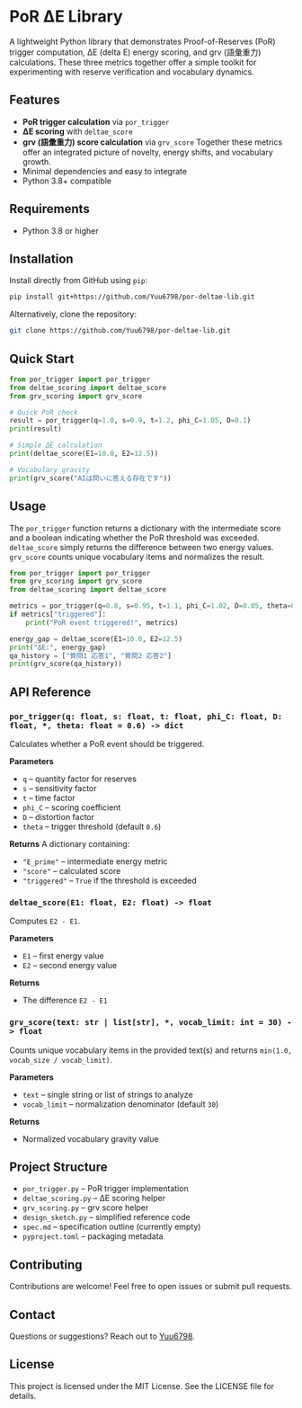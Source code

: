 # PoR ΔE Library

A lightweight Python library that demonstrates Proof-of-Reserves (PoR) trigger computation, ΔE (delta E) energy scoring, and grv (語彙重力) calculations. These three metrics together offer a simple toolkit for experimenting with reserve verification and vocabulary dynamics.

## Features

- **PoR trigger calculation** via `por_trigger`
- **ΔE scoring** with `deltae_score`
- **grv (語彙重力) score calculation** via `grv_score`
Together these metrics offer an integrated picture of novelty, energy shifts, and vocabulary growth.
- Minimal dependencies and easy to integrate
- Python 3.8+ compatible

## Requirements

- Python 3.8 or higher

## Installation

Install directly from GitHub using `pip`:

```bash
pip install git+https://github.com/Yuu6798/por-deltae-lib.git
```

Alternatively, clone the repository:

```bash
git clone https://github.com/Yuu6798/por-deltae-lib.git
```

## Quick Start

```python
from por_trigger import por_trigger
from deltae_scoring import deltae_score
from grv_scoring import grv_score

# Quick PoR check
result = por_trigger(q=1.0, s=0.9, t=1.2, phi_C=1.05, D=0.1)
print(result)

# Simple ΔE calculation
print(deltae_score(E1=10.0, E2=12.5))

# Vocabulary gravity
print(grv_score("AIは問いに答える存在です"))
```

## Usage

The `por_trigger` function returns a dictionary with the intermediate score and a boolean indicating whether the PoR threshold was exceeded. `deltae_score` simply returns the difference between two energy values. `grv_score` counts unique vocabulary items and normalizes the result.

```python
from por_trigger import por_trigger
from grv_scoring import grv_score
from deltae_scoring import deltae_score

metrics = por_trigger(q=0.8, s=0.95, t=1.1, phi_C=1.02, D=0.05, theta=0.6)
if metrics["triggered"]:
    print("PoR event triggered!", metrics)

energy_gap = deltae_score(E1=10.0, E2=12.5)
print("ΔE:", energy_gap)
qa_history = ["質問1 応答1", "質問2 応答2"]
print(grv_score(qa_history))
```

## API Reference

### `por_trigger(q: float, s: float, t: float, phi_C: float, D: float, *, theta: float = 0.6) -> dict`

Calculates whether a PoR event should be triggered.

**Parameters**
- `q` – quantity factor for reserves
- `s` – sensitivity factor
- `t` – time factor
- `phi_C` – scoring coefficient
- `D` – distortion factor
- `theta` – trigger threshold (default `0.6`)

**Returns**
A dictionary containing:
- `"E_prime"` – intermediate energy metric
- `"score"` – calculated score
- `"triggered"` – `True` if the threshold is exceeded

### `deltae_score(E1: float, E2: float) -> float`

Computes `E2 - E1`.

**Parameters**
- `E1` – first energy value
- `E2` – second energy value

**Returns**
- The difference `E2 - E1`

### `grv_score(text: str | list[str], *, vocab_limit: int = 30) -> float`

Counts unique vocabulary items in the provided text(s) and returns `min(1.0, vocab_size / vocab_limit)`.

**Parameters**
- `text` – single string or list of strings to analyze
- `vocab_limit` – normalization denominator (default `30`)

**Returns**
- Normalized vocabulary gravity value

## Project Structure

- `por_trigger.py` – PoR trigger implementation
- `deltae_scoring.py` – ΔE scoring helper
- `grv_scoring.py` – grv score helper
- `design_sketch.py` – simplified reference code
- `spec.md` – specification outline (currently empty)
- `pyproject.toml` – packaging metadata

## Contributing

Contributions are welcome! Feel free to open issues or submit pull requests.

## Contact

Questions or suggestions? Reach out to [Yuu6798](https://github.com/Yuu6798).

## License

This project is licensed under the MIT License. See the LICENSE file for details.

